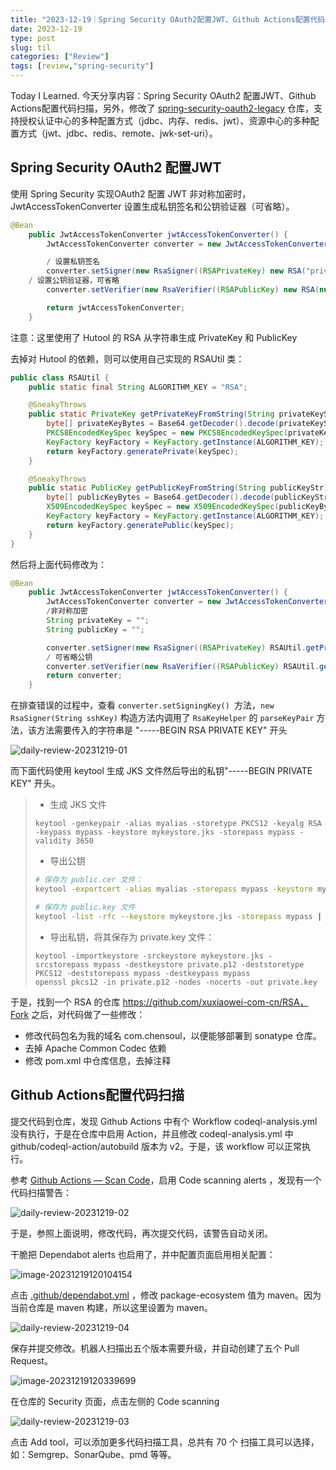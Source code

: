 ```yaml
---
title: "2023-12-19｜Spring Security OAuth2配置JWT、Github Actions配置代码扫描"
date: 2023-12-19
type: post
slug: til
categories: ["Review"]
tags: [review,"spring-security"]
---
```


Today I Learned. 今天分享内容：Spring Security OAuth2 配置JWT、Github Actions配置代码扫描，另外，修改了 [spring-security-oauth2-legacy](https://github.com/chensoul/spring-security-oauth2-legacy) 仓库，支持授权认证中心的多种配置方式（jdbc、内存、redis、jwt）、资源中心的多种配置方式（jwt、jdbc、redis、remote、jwk-set-uri）。 



## Spring Security OAuth2 配置JWT

使用 Spring Security 实现OAuth2 配置 JWT 非对称加密时， JwtAccessTokenConverter 设置生成私钥签名和公钥验证器（可省略）。

```java
@Bean
	public JwtAccessTokenConverter jwtAccessTokenConverter() {
		JwtAccessTokenConverter converter = new JwtAccessTokenConverter();

		/ 设置私钥签名
		converter.setSigner(new RsaSigner((RSAPrivateKey) new RSA("privateKey", null).getPrivateKey()));
    / 设置公钥验证器，可省略
		converter.setVerifier(new RsaVerifier((RSAPublicKey) new RSA(null, "publicKey").getPublicKey()));

		return jwtAccessTokenConverter;
	}
```

注意：这里使用了 Hutool 的 RSA 从字符串生成 PrivateKey 和 PublicKey

去掉对 Hutool 的依赖，则可以使用自己实现的 RSAUtil 类：

```java
public class RSAUtil {
	public static final String ALGORITHM_KEY = "RSA";

	@SneakyThrows
	public static PrivateKey getPrivateKeyFromString(String privateKeyStr) {
		byte[] privateKeyBytes = Base64.getDecoder().decode(privateKeyStr.replaceAll("\n", ""));
		PKCS8EncodedKeySpec keySpec = new PKCS8EncodedKeySpec(privateKeyBytes);
		KeyFactory keyFactory = KeyFactory.getInstance(ALGORITHM_KEY);
		return keyFactory.generatePrivate(keySpec);
	}

	@SneakyThrows
	public static PublicKey getPublicKeyFromString(String publicKeyStr) {
		byte[] publicKeyBytes = Base64.getDecoder().decode(publicKeyStr.replaceAll("\n", ""));
		X509EncodedKeySpec keySpec = new X509EncodedKeySpec(publicKeyBytes);
		KeyFactory keyFactory = KeyFactory.getInstance(ALGORITHM_KEY);
		return keyFactory.generatePublic(keySpec);
	}
}
```

然后将上面代码修改为：

```java
@Bean
	public JwtAccessTokenConverter jwtAccessTokenConverter() {
		JwtAccessTokenConverter converter = new JwtAccessTokenConverter();
		/非对称加密
		String privateKey = "";
		String publicKey = "";

		converter.setSigner(new RsaSigner((RSAPrivateKey) RSAUtil.getPrivateKeyFromString(privateKey)));
		/ 可省略公钥
		converter.setVerifier(new RsaVerifier((RSAPublicKey) RSAUtil.getPublicKeyFromString(publicKey)));
		return converter;
	}
```

在排查错误的过程中，查看 `converter.setSigningKey() `方法，`new RsaSigner(String sshKey)` 构造方法内调用了  `RsaKeyHelper` 的 `parseKeyPair` 方法，该方法需要传入的字符串是 "-----BEGIN RSA PRIVATE KEY" 开头

![daily-review-20231219-01](../../../static/images/daily-review-20231219-01.webp)

而下面代码使用 keytool 生成 JKS 文件然后导出的私钥"-----BEGIN PRIVATE KEY" 开头。

> - 生成 JKS 文件
>
> ```
> keytool -genkeypair -alias myalias -storetype PKCS12 -keyalg RSA -keypass mypass -keystore mykeystore.jks -storepass mypass -validity 3650
> ```
>
> - 导出公钥
>
> ```bash
> # 保存为 public.cer 文件：
> keytool -exportcert -alias myalias -storepass mypass -keystore mykeystore.jks -file public.cer
> 
> # 保存为 public.key 文件
> keytool -list -rfc --keystore mykeystore.jks -storepass mypass | openssl x509 -inform pem -pubkey > public.key
> ```
>
> - 导出私钥，将其保存为 private.key 文件：
>
> ```
> keytool -importkeystore -srckeystore mykeystore.jks -srcstorepass mypass -destkeystore private.p12 -deststoretype PKCS12 -deststorepass mypass -destkeypass mypass
> openssl pkcs12 -in private.p12 -nodes -nocerts -out private.key
> ```

于是，找到一个 RSA 的仓库 https://github.com/xuxiaowei-com-cn/RSA，Fork 之后，对代码做了一些修改：

- 修改代码包名为我的域名 com.chensoul，以便能够部署到 sonatype 仓库。
- 去掉 Apache Common Codec 依赖
- 修改 pom.xml 中仓库信息，去掉注释

## Github Actions配置代码扫描

提交代码到仓库，发现 Github Actions 中有个 Workflow codeql-analysis.yml 没有执行，于是在仓库中启用 Action，并且修改 codeql-analysis.yml 中 github/codeql-action/autobuild 版本为 v2。于是，该 workflow 可以正常执行。

参考 [Github Actions — Scan Code](https://janelifelog.medium.com/github-actions-scan-code-41c82ec82140)，启用 Code scanning alerts ，发现有一个代码扫描警告：

![daily-review-20231219-02](../../../static/images/daily-review-20231219-02.webp)

于是，参照上面说明，修改代码，再次提交代码，该警告自动关闭。

干脆把 Dependabot alerts  也启用了，并中配置页面启用相关配置：

![image-20231219120104154](../../../static/images/daily-review-20231219-03.webp)

点击  [.github/dependabot.yml](https://github.com/chensoul/RSA/edit/master/.github/dependabot.yml) ，修改 package-ecosystem 值为 maven。因为当前仓库是 maven 构建，所以这里设置为 maven。

![daily-review-20231219-04](../../../static/images/daily-review-20231219-04.webp)

保存并提交修改。机器人扫描出五个版本需要升级，并自动创建了五个 Pull Request。

![image-20231219120339699](../../../static/images/daily-review-20231219-05.webp)

在仓库的 Security 页面，点击左侧的 Code scanning

![daily-review-20231219-03](../../../static/images/daily-review-20231219-06.webp)

点击 Add tool，可以添加更多代码扫描工具，总共有 70 个 扫描工具可以选择，如：Semgrep、SonarQube、pmd 等等。

